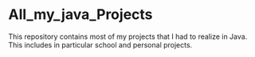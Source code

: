 # All_my_java_Projects
This repository contains most of my projects that I had to realize in Java. This includes in particular school and personal projects.
